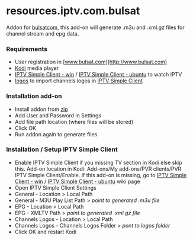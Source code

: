# resources.iptv.com.bulsat
Addon for [bulsatcom](http://www.bulsat.com), this add-on will generate .m3u and .xml.gz files for channel stream and epg data.

### Requirements
* User registration in [www.bulsat.com](http://www.bulsat.com)
* [Kodi](https://kodi.tv) media player
* [IPTV Simple Client - win](http://kodi.wiki/view/Add-on:IPTV_Simple_Client) / [IPTV Simple Client - ubuntu](http://kodi.wiki/view/Ubuntu_PVR_add-ons) to watch IPTV
* [logos](https://github.com/vastril4o/kodi/raw/master/logos_256.zip) to import channels logos in [IPTV Simple Client](http://kodi.wiki/view/Add-on:IPTV_Simple_Client)

### Installation add-on
* Install addon from [zip](https://github.com/vastril4o/kodi/raw/master/resources.iptv.com.bulsat.zip)
* Add User and Password in Settings
* Add file path location (where files will be stored)
* Click OK
* Run addon again to generate files

### Installation / Setup IPTV Simple Client
* Enable IPTV Simple Client if you missing TV section in Kodi else skip this. Add-on location in Kodi: Add-ons/My add-ons/PVR clients/PVR IPTV Simple Client/Enable. If this add-on is missing, go to [IPTV Simple Client - win](http://kodi.wiki/view/Add-on:IPTV_Simple_Client) / [IPTV Simple Client - ubuntu](http://kodi.wiki/view/Ubuntu_PVR_add-ons) wiki page
* Open IPTV Simple Client Settings
* General - Location > Local Path
* General - M3U Play List Path > <i>point to generated .m3u file</i>
* EPG - Location > Local Path
* EPG - XMLTV Path > <i>point to generated .xml.gz file</i>
* Channels Logos - Location > Local Path
* Channels Logos - Channels Logos Folder > <i>pont to logos folder</i>
* Click OK and restart Kodi
